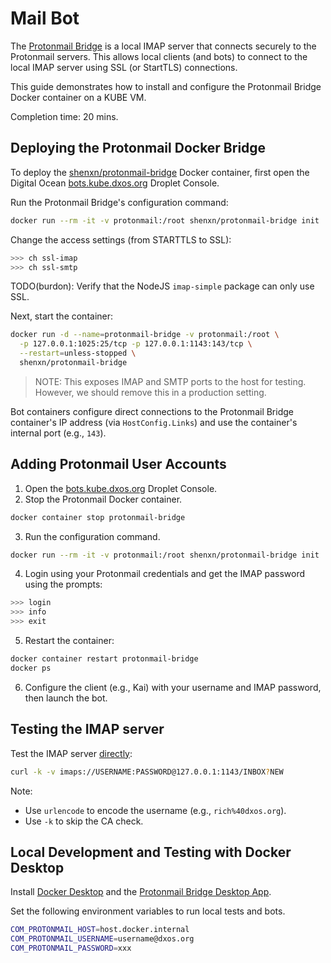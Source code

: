 # Mail Bot

The [Protonmail Bridge](https://proton.me/mail/bridge) is a local IMAP server that connects securely to the Protonmail servers.
This allows local clients (and bots) to connect to the local IMAP server using SSL (or StartTLS) connections.

This guide demonstrates how to install and configure the Protonmail Bridge Docker container on a KUBE VM.

Completion time: 20 mins.


## Deploying the Protonmail Docker Bridge

To deploy the [shenxn/protonmail-bridge](https://hub.docker.com/r/shenxn/protonmail-bridge) Docker container,
first open the Digital Ocean [bots.kube.dxos.org](https://cloud.digitalocean.com/droplets/343613259) Droplet Console.

Run the Protonmail Bridge's configuration command:

```bash
docker run --rm -it -v protonmail:/root shenxn/protonmail-bridge init
```

Change the access settings (from STARTTLS to SSL):

```bash
>>> ch ssl-imap
>>> ch ssl-smtp
```

TODO(burdon): Verify that the NodeJS `imap-simple` package can only use SSL.

Next, start the container:

```bash
docker run -d --name=protonmail-bridge -v protonmail:/root \
  -p 127.0.0.1:1025:25/tcp -p 127.0.0.1:1143:143/tcp \
  --restart=unless-stopped \
  shenxn/protonmail-bridge
```

> NOTE: This exposes IMAP and SMTP ports to the host for testing. However, we should remove this in a production setting.

Bot containers configure direct connections to the Protonmail Bridge container's IP address (via `HostConfig.Links`)
and use the container's internal port (e.g., `143`).


## Adding Protonmail User Accounts

1. Open the [bots.kube.dxos.org](https://cloud.digitalocean.com/droplets/343613259) Droplet Console.
2. Stop the Protonmail Docker container.

```bash
docker container stop protonmail-bridge
```

3. Run the configuration command.

```bash
docker run --rm -it -v protonmail:/root shenxn/protonmail-bridge init
```

4. Login using your Protonmail credentials and get the IMAP password using the prompts:

```bash
>>> login
>>> info
>>> exit
```

5. Restart the container:

```bash
docker container restart protonmail-bridge
docker ps
```

6. Configure the client (e.g., Kai) with your username and IMAP password, then launch the bot.


## Testing the IMAP server

Test the IMAP server [directly](https://www.bram.us/2020/01/16/test-an-imap-connection-with-curl):

```bash
curl -k -v imaps://USERNAME:PASSWORD@127.0.0.1:1143/INBOX?NEW
```

Note:
- Use `urlencode` to encode the username (e.g., `rich%40dxos.org`).
- Use `-k` to skip the CA check.


## Local Development and Testing with Docker Desktop

Install [Docker Desktop](https://www.docker.com/products/docker-desktop) and the [Protonmail Bridge Desktop App](https://proton.me/mail/bridge). 

Set the following environment variables to run local tests and bots.

```bash
COM_PROTONMAIL_HOST=host.docker.internal
COM_PROTONMAIL_USERNAME=username@dxos.org 
COM_PROTONMAIL_PASSWORD=xxx
```
